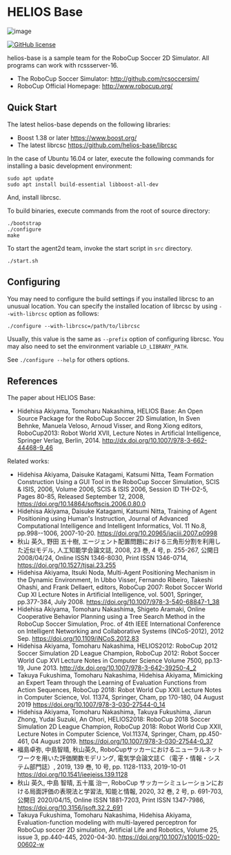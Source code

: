 # HELIOS Base

![image](https://github.com/Cyrus2D/grpc-2d-base/assets/25696836/ed629150-5285-4512-b6d1-68d07464991a)

[![GitHub license](https://img.shields.io/github/license/helios-base/helios-base)](https://github.com/helios-base/helios-base/blob/master/LISENCE)

helios-base is a sample team for the RoboCup Soccer 2D Simulator.
All programs can work with rcssserver-16.

- The RoboCup Soccer Simulator: http://github.com/rcsoccersim/
- RoboCup Official Homepage: http://www.robocup.org/

## Quick Start

The latest helios-base depends on the following libraries:
 - Boost 1.38 or later https://www.boost.org/
 - The latest librcsc https://github.com/helios-base/librcsc

In the case of Ubuntu 16.04 or later, execute the following commands for installing a basic development environment:
```
sudo apt update
sudo apt install build-essential libboost-all-dev
```
And, install librcsc.

To build binaries, execute commands from the root of source directory:
```
./bootstrap
./configure
make
```

To start the agent2d team, invoke the start script in `src` directory.
```
./start.sh
```

## Configuring

You may need to configure the build settings if you installed librcsc to an unusual location. 
You can specify the installed location of librcsc by using `--with-librcsc` option as follows:
```
./configure --with-librcsc=/path/to/librcsc
```
Usually, this value is the same as `--prefix` option of configuring librcsc.
You may also need to set the environment variable `LD_LIBRARY_PATH`.

See `./configure --help` for others options.


## References

The paper about HELIOS Base:
- Hidehisa Akiyama, Tomoharu Nakashima, HELIOS Base: An Open Source
Package for the RoboCup Soccer 2D Simulation, In Sven Behnke, Manuela
Veloso, Arnoud Visser, and Rong Xiong editors, RoboCup2013: Robot
World XVII, Lecture Notes in Artificial Intelligence, Springer Verlag,
Berlin, 2014. http://dx.doi.org/10.1007/978-3-662-44468-9_46

Related works:
- Hidehisa Akiyama, Daisuke Katagami, Katsumi Nitta, Team Formation Construction Using a GUI Tool in the RoboCup Soccer Simulation, SCIS & ISIS, 2006, Volume 2006, SCIS & ISIS 2006, Session ID TH-D2-5, Pages 80-85, Released September 12, 2008, https://doi.org/10.14864/softscis.2006.0.80.0
- Hidehisa Akiyama, Daisuke Katagami, Katsumi Nitta, Training of Agent Positioning using Human's Instruction, Journal of Advanced Computational Intelligence and Intelligent Informatics, Vol. 11 No.8, pp.998--1006, 2007-10-20. https://doi.org/10.20965/jaciii.2007.p0998
- 秋山 英久, 野田 五十樹, エージェント配置問題における三角形分割を利用した近似モデル, 人工知能学会論文誌, 2008, 23 巻, 4 号, p. 255-267, 公開日 2008/04/24, Online ISSN 1346-8030, Print ISSN 1346-0714, https://doi.org/10.1527/tjsai.23.255
- Hidehisa Akiyama, Itsuki Noda, Multi-Agent Positioning Mechanism in the Dynamic Environment, In Ubbo Visser, Fernando Ribeiro, Takeshi Ohashi, and Frank Dellaert, editors, RoboCup 2007: Robot Soccer World Cup XI Lecture Notes in Artificial Intelligence, vol. 5001, Springer, pp.377-384, July 2008. https://doi.org/10.1007/978-3-540-68847-1_38
- Hidehisa Akiyama, Tomoharu Nakashima, Shigeto Aramaki, Online Cooperative Behavior Planning using a Tree Search Method in the RoboCup Soccer Simulation, Proc. of 4th IEEE International Conference on Intelligent Networking and Collaborative Systems (INCoS-2012), 2012 Sep. https://doi.org/10.1109/iNCoS.2012.83
- Hidehisa Akiyama, Tomoharu Nakashima, HELIOS2012: RoboCup 2012 Soccer Simulation 2D League Champion, RoboCup 2012: Robot Soccer World Cup XVI Lecture Notes in Computer Science Volume 7500, pp.13-19, June 2013. http://dx.doi.org/10.1007/978-3-642-39250-4_2
- Takuya Fukushima, Tomoharu Nakashima, Hidehisa Akiyama, Mimicking an Expert Team through the Learning of Evaluation Functions from Action Sequences, RoboCup 2018: Robot World Cup XXII Lecture Notes in Computer Science, Vol. 11374, Springer, Cham, pp 170-180, 04 August 2019  https://doi.org/10.1007/978-3-030-27544-0_14
- Hidehisa Akiyama, Tomoharu Nakashima, Takuya Fukushima, Jiarun Zhong, Yudai Suzuki, An Ohori, HELIOS2018: RoboCup 2018 Soccer Simulation 2D League Champion, RoboCup 2018: Robot World Cup XXII, Lecture Notes in Computer Science, Vol.11374, Springer, Cham, pp.450-461, 04 August 2019. https://doi.org/10.1007/978-3-030-27544-0_37
- 福島卓弥, 中島智晴, 秋山英久, RoboCupサッカーにおけるニューラルネットワークを用いた評価関数モデリング, 電気学会論文誌Ｃ（電子・情報・システム部門誌）, 2019, 139 巻, 10 号, pp. 1128-1133, 2019-10-01 https://doi.org/10.1541/ieejeiss.139.1128
- 秋山 英久, 中島 智晴, 五十嵐 治一, RoboCup サッカーシミュレーションにおける局面評価の表現法と学習法, 知能と情報, 2020, 32 巻, 2 号, p. 691-703, 公開日 2020/04/15, Online ISSN 1881-7203, Print ISSN 1347-7986, https://doi.org/10.3156/jsoft.32.2_691
- Takuya Fukushima, Tomoharu Nakashima, Hidehisa Akiyama, Evaluation-function modeling with multi-layered perceptron for RoboCup soccer 2D simulation, Artificial Life and Robotics, Volume 25, issue 3, pp.440-445, 2020-04-30. https://doi.org/10.1007/s10015-020-00602-w

